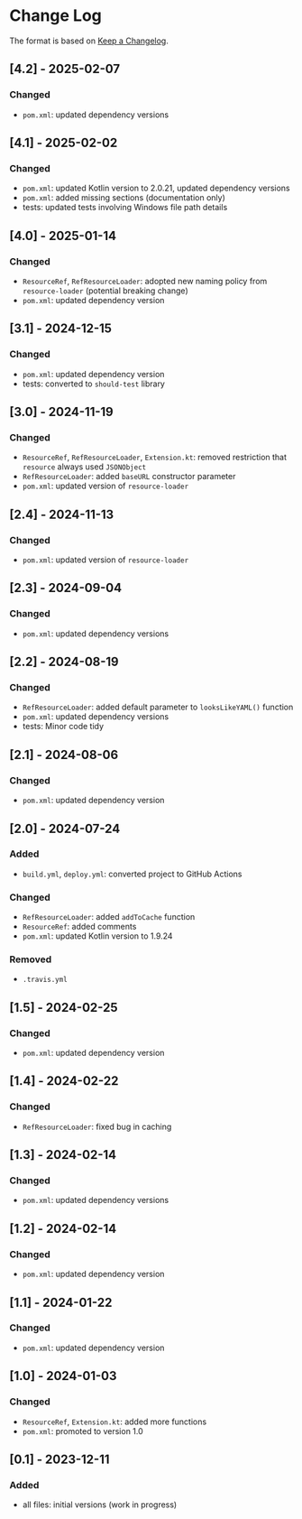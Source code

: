 # Change Log

The format is based on [Keep a Changelog](http://keepachangelog.com/).

## [4.2] - 2025-02-07
### Changed
- `pom.xml`: updated dependency versions

## [4.1] - 2025-02-02
### Changed
- `pom.xml`: updated Kotlin version to 2.0.21, updated dependency versions
- `pom.xml`: added missing sections (documentation only)
- tests: updated tests involving Windows file path details

## [4.0] - 2025-01-14
### Changed
- `ResourceRef`, `RefResourceLoader`: adopted new naming policy from `resource-loader` (potential breaking change)
- `pom.xml`: updated dependency version

## [3.1] - 2024-12-15
### Changed
- `pom.xml`: updated dependency version
- tests: converted to `should-test` library

## [3.0] - 2024-11-19
### Changed
- `ResourceRef`, `RefResourceLoader`, `Extension.kt`: removed restriction that `resource` always used `JSONObject`
- `RefResourceLoader`: added `baseURL` constructor parameter
- `pom.xml`: updated version of `resource-loader`

## [2.4] - 2024-11-13
### Changed
- `pom.xml`: updated version of `resource-loader`

## [2.3] - 2024-09-04
### Changed
- `pom.xml`: updated dependency versions

## [2.2] - 2024-08-19
### Changed
- `RefResourceLoader`: added default parameter to `looksLikeYAML()` function
- `pom.xml`: updated dependency versions
- tests: Minor code tidy

## [2.1] - 2024-08-06
### Changed
- `pom.xml`: updated dependency version

## [2.0] - 2024-07-24
### Added
- `build.yml`, `deploy.yml`: converted project to GitHub Actions
### Changed
- `RefResourceLoader`: added `addToCache` function
- `ResourceRef`: added comments
- `pom.xml`: updated Kotlin version to 1.9.24
### Removed
- `.travis.yml`

## [1.5] - 2024-02-25
### Changed
- `pom.xml`: updated dependency version

## [1.4] - 2024-02-22
### Changed
- `RefResourceLoader`: fixed bug in caching

## [1.3] - 2024-02-14
### Changed
- `pom.xml`: updated dependency versions

## [1.2] - 2024-02-14
### Changed
- `pom.xml`: updated dependency version

## [1.1] - 2024-01-22
### Changed
- `pom.xml`: updated dependency version

## [1.0] - 2024-01-03
### Changed
- `ResourceRef`, `Extension.kt`: added more functions
- `pom.xml`: promoted to version 1.0

## [0.1] - 2023-12-11
### Added
- all files: initial versions (work in progress)
